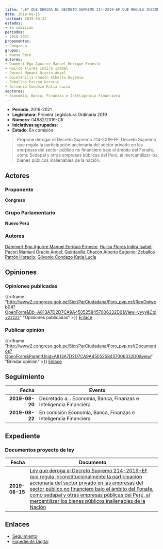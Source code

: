 ```yaml
---
title: "LEY QUE DEROGA EL DECRETO SUPREMO 214-2019-EF QUE REGULA INSCONSTITUCIONALMENTE LA PARTICIPACIÓN ACCIONARIA DEL SECTOR PRIVADO EN LAS EMPRESAS DEL SECTOR PÚBLICO NO FINANCIERO BAJO EL ÁMBITO DEL FONAFE, COMO SEDAPAL Y OTRAS EMPRESAS PÚBLICAS DEL PERÚ, AL MERCANTILIZAR LOS BIENES PÚBLICOS INALIENABLES DE LA NACIÓN"
date: 2019-08-15
lastmod: 2019-08-22
estados:
- En comisión
periodos:
- 2016-2021
proponentes:
- Congreso
grupos:
- Nuevo Perú
autores:
- Dammert Ego Aguirre Manuel Enrique Ernesto
- Huilca Flores Indira Isabel
- Pacori Mamani Oracio Ángel
- Quintanilla Chacón Alberto Eugenio
- Zeballos Patrón Horacio
- Gilvonio Condezo Katia Lucía
sectores:
- Economía, Banca, Finanzas e Inteligencia Financiera
---
```

- **Periodo**: 2016-2021
- **Legislatura**: Primera Legislatura Ordinaria 2019
- **Número**: 04682/2019-CR
- **Iniciativas agrupadas**: 
- **Estado**: En comisión

> Propone derogar el Decreto Supremo 214-2019-EF, Decreto Supremo que regula la participación accionaria del sector privado en las emrpesas del sector público no financiero bajo el ámbito del Fonafe, como Sedapal y otras empresas públicas del Perú, al mercantilizar los bienes públicos inalienables de la nación.


## Actores

### Proponente

**Congreso**

### Grupo Parlamentario

**Nuevo Perú**

### Autores

[Dammert Ego Aguirre Manuel Enrique Ernesto](mailto:mailto:mdammert@congreso.gob.pe); [Huilca Flores Indira Isabel](mailto:mailto:ihuilca@congreso.gob.pe); [Pacori Mamani Oracio Ángel](mailto:mailto:opacori@congreso.gob.pe); [Quintanilla Chacón Alberto Eugenio](mailto:mailto:aquintanilla@congreso.gob.pe); [Zeballos Patrón Horacio](mailto:mailto:hzeballos@congreso.gob.pe); [Gilvonio Condezo Katia Lucía](mailto:mailto:kgilvonio@congreso.gob.pe)

## Opiniones

### Opiniones publicadas

{{<iframe "http://www2.congreso.gob.pe/Sicr/ParCiudadana/Foro_pvp.nsf/RepOpiweb04?OpenForm&Db=A813A7D2D7CA9A4505258457006332D0&View=yyyy&Col=zzzzz" "Opiniones publicadas" >}}
[Enlace](http://www2.congreso.gob.pe/Sicr/ParCiudadana/Foro_pvp.nsf/RepOpiweb04?OpenForm&Db=A813A7D2D7CA9A4505258457006332D0&View=yyyy&Col=zzzzz)

### Publicar opinión

{{<iframe "http://www2.congreso.gob.pe/Sicr/ParCiudadana/Foro_pvp.nsf/Documentos?OpenForm&ParentUnid=A813A7D2D7CA9A4505258457006332D0&view" "Brindar opinión" >}}
[Enlace](http://www2.congreso.gob.pe/Sicr/ParCiudadana/Foro_pvp.nsf/Documentos?OpenForm&ParentUnid=A813A7D2D7CA9A4505258457006332D0&view)


## Seguimiento

| Fecha | Evento |
|------:|--------|
| **2019-08-20** | Decretado a... Economía, Banca, Finanzas e Inteligencia Financiera |
| **2019-08-22** | En comisión Economía, Banca, Finanzas e Inteligencia Financiera |

## Expediente

### Documentos proyecto de ley

| Fecha | Documento |
|------:|-----------|
| **2019-08-15** | [Ley que deroga el Decreto Supremo 214-2019-EF que regula inconstitucionalmente la participación accionaría del sector privado en las empresas del sector público no financiero bajo el ámbito del Fonafe, como sedapal y otras empresas públicas del Perú, al mercantilizar los bienes públicos inalienables de la Nación](http://www.leyes.congreso.gob.pe/Documentos/2016_2021/Proyectos_de_Ley_y_de_Resoluciones_Legislativas/PL0468220190815.pdf) |

## Enlaces

- [Seguimiento](http://www2.congreso.gob.pe/Sicr/TraDocEstProc/CLProLey2016.nsf/f7fff46988ca05b1052578e100829cc7/6703af4783060c2905258457007ceb65?OpenDocument)
- [Expediente Digital](http://www2.congreso.gob.pe/Sicr/TraDocEstProc/CLProLey2016.nsf/f7fff46988ca05b1052578e100829cc7/6703af4783060c2905258457007ceb65?OpenDocument&Click=05257FB7005EB655.eb71d0cf91d8294e05256cdf006b5706/$Body/0.1C6C)

